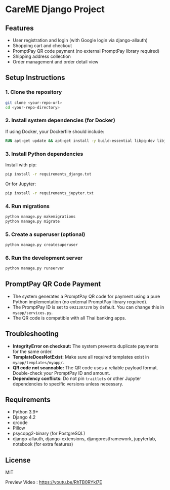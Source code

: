 # CareME Django Project

## Features
- User registration and login (with Google login via django-allauth)
- Shopping cart and checkout
- PromptPay QR code payment (no external PromptPay library required)
- Shipping address collection
- Order management and order detail view

## Setup Instructions

### 1. Clone the repository
```bash
git clone <your-repo-url>
cd <your-repo-directory>
```

### 2. Install system dependencies (for Docker)
If using Docker, your Dockerfile should include:
```dockerfile
RUN apt-get update && apt-get install -y build-essential libpq-dev libjpeg-dev zlib1g-dev
```

### 3. Install Python dependencies
Install with pip:
```bash
pip install -r requirements_django.txt
```
Or for Jupyter:
```bash
pip install -r requirements_jupyter.txt
```

### 4. Run migrations
```bash
python manage.py makemigrations
python manage.py migrate
```

### 5. Create a superuser (optional)
```bash
python manage.py createsuperuser
```

### 6. Run the development server
```bash
python manage.py runserver
```

## PromptPay QR Code Payment
- The system generates a PromptPay QR code for payment using a pure Python implementation (no external PromptPay library required).
- The PromptPay ID is set to `0931307270` by default. You can change this in `myapp/services.py`.
- The QR code is compatible with all Thai banking apps.

## Troubleshooting
- **IntegrityError on checkout:** The system prevents duplicate payments for the same order.
- **TemplateDoesNotExist:** Make sure all required templates exist in `myapp/templates/myapp/`.
- **QR code not scannable:** The QR code uses a reliable payload format. Double-check your PromptPay ID and amount.
- **Dependency conflicts:** Do not pin `traitlets` or other Jupyter dependencies to specific versions unless necessary.

## Requirements
- Python 3.9+
- Django 4.2
- qrcode
- Pillow
- psycopg2-binary (for PostgreSQL)
- django-allauth, django-extensions, djangorestframework, jupyterlab, notebook (for extra features)

## License
MIT

Preview Video : https://youtu.be/RhTB0RYkl7E